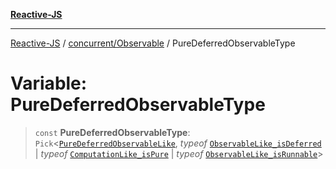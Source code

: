 [**Reactive-JS**](../../../README.md)

***

[Reactive-JS](../../../README.md) / [concurrent/Observable](../README.md) / PureDeferredObservableType

# Variable: PureDeferredObservableType

> `const` **PureDeferredObservableType**: `Pick`\<[`PureDeferredObservableLike`](../../interfaces/PureDeferredObservableLike.md), *typeof* [`ObservableLike_isDeferred`](../../variables/ObservableLike_isDeferred.md) \| *typeof* [`ComputationLike_isPure`](../../../computations/variables/ComputationLike_isPure.md) \| *typeof* [`ObservableLike_isRunnable`](../../variables/ObservableLike_isRunnable.md)\>
